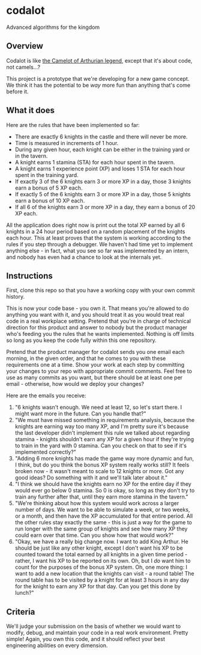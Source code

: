 codalot
=======

Advanced algorithms for the kingdom

## Overview

Codalot is like [the Camelot of Arthurian legend](http://en.wikipedia.org/wiki/Camelot), except that it's about code, not camels...?

This project is a prototype that we're developing for a new game concept.  We think it has the potential to be *way* more fun than anything that's come before it.

## What it does

Here are the rules that have been implemented so far:

- There are exactly 6 knights in the castle and there will never be more.
- Time is measured in increments of 1 hour.
- During any given hour, each knight can be either in the training yard or in the tavern.
- A knight earns 1 stamina (STA) for each hour spent in the tavern.
- A knight earns 1 experience point (XP) and loses 1 STA for each hour spent in the training yard.
- If exactly 3 of the 6 knights earn 3 or more XP in a day, those 3 knights earn a bonus of 5 XP each.
- If exactly 5 of the 6 knights earn 3 or more XP in a day, those 5 knights earn a bonus of 10 XP each.
- If all 6 of the knights earn 3 or more XP in a day, they earn a bonus of 20 XP each.

All the application does right now is print out the total XP earned by all 6 knights in a 24 hour period based on a random placement of the knights each hour.  This at least proves that the system is working according to the rules if you step through a debugger.  We haven't had time yet to implement anything else - in fact, what you see so far was implemented by an intern, and nobody has even had a chance to look at the internals yet.

## Instructions

First, clone this repo so that you have a working copy with your own commit history.

This is now your code base - you own it.  That means you're allowed to do anything you want with it, and you should treat it as you would treat real code in a real workplace setting.  Pretend that you're in charge of technical direction for this product and answer to nobody but the product manager who's feeding you the rules that he wants implemented.  Nothing is off limits so long as you keep the code fully within this one repository.

Pretend that the product manager for codalot sends you one email each morning, in the given order, and that he comes to you with these requirements one at a time.  Show your work at each step by committing your changes to your repo with appropriate commit comments.  Feel free to use as many commits as you want, but there should be at least one per email - otherwise, how would we deploy your changes?

Here are the emails you receive:

1. "6 knights wasn't enough.  We need at least 12, so let's start there.  I might want more in the future.  Can you handle that?"
2. "We must have missed something in requirements analysis, because the knights are earning way too many XP, and I'm pretty sure it's because the last developer didn't implement this rule we talked about regarding stamina - knights shouldn't earn any XP for a given hour if they're trying to train in the yard with 0 stamina.  Can you check on that to see if it's implemented correctly?"
3. "Adding 6 more knights has made the game way more dynamic and fun, I think, but do you think the bonus XP system really works still?  It feels broken now - it wasn't meant to scale to 12 knights or more.  Got any good ideas?  Do something with it and we'll talk later about it."
4. "I think we should have the knights earn no XP for the entire day if they would ever go below 0 stamina.  So 0 is okay, so long as they don't try to train any further after that, until they earn more stamina in the tavern."
5. "We're thinking about how this system would work across a larger number of days.  We want to be able to simulate a week, or two weeks, or a month, and then have the XP accumulated for that entire period.  All the other rules stay exactly the same - this is just a way for the game to run longer with the same group of knights and see how many XP they could earn over that time.  Can you show how that would work?"
6. "Okay, we have a really big change now.  I want to add King Arthur.  He should be just like any other knight, except I don't want his XP to be counted toward the total earned by all knights in a given time period - rather, I want his XP to be reported on its own.  Oh, but I *do* want him to count for the purposes of the bonus XP system.  Oh, one more thing: I want to add a new location that the knights can visit - a round table!  The round table has to be visited by a knight for at least 3 hours in any day for the knight to earn any XP for that day.  Can you get this done by lunch?"

## Criteria

We'll judge your submission on the basis of whether we would want to modify, debug, and maintain your code in a real work environment.  Pretty simple!  Again, you own this code, and it should reflect your best engineering abilities on every dimension.
